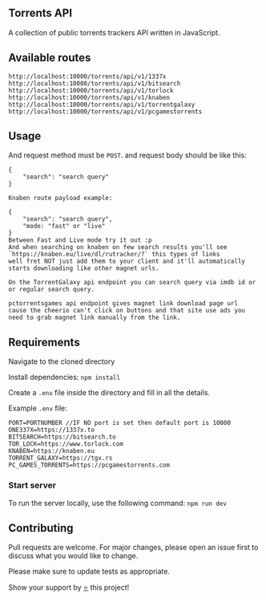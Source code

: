 ## Torrents API
A collection of public torrents trackers API written in JavaScript.

## Available routes

```
http://localhost:10000/torrents/api/v1/1337x
http://localhost:10000/torrents/api/v1/bitsearch
http://localhost:10000/torrents/api/v1/torlock
http://localhost:10000/torrents/api/v1/knaben
http://localhost:10000/torrents/api/v1/torrentgalaxy
http://localhost:10000/torrents/api/v1/pcgamestorrents
```
## Usage
And request method must be `POST`. and request body should be like this:

```
{
    "search": "search query"
}

Knaben route payload example: 

{
    "search": "search query",
    "mode: "fast" or "live"
}
Between Fast and Live mode try it out :p
And when searching on knaben on few search results you'll see 
`https://knaben.eu/live/dl/rutracker/?` this types of links 
well fret NOT just add them to your client and it'll automatically 
starts downloading like other magnet urls.

On the TorrentGalaxy api endpoint you can search query via imdb id or or regular search query.

pctorrentsgames api endpoint gives magnet link download page url
cause the cheerio can't click on buttons and that site use ads you
need to grab magnet link manually from the link.
```

## Requirements

Navigate to the cloned directory

Install dependencies: `npm install`

Create a `.env` file inside the directory and fill in all the details.

Example `.env` file:

```
PORT=PORTNUMBER //IF NO port is set then default port is 10000
ONE337X=https://1337x.to
BITSEARCH=https://bitsearch.to
TOR_LOCK=https://www.torlock.com
KNABEN=https://knaben.eu
TORRENT_GALAXY=https://tgx.rs
PC_GAMES_TORRENTS=https://pcgamestorrents.com
```

### Start server
To run the server locally, use the following command: `npm run dev`

## Contributing

Pull requests are welcome. For major changes, please open an issue first
to discuss what you would like to change.

Please make sure to update tests as appropriate.

Show your support by [⭐️](https://github.com/joybiswas007/torrents-api/stargazers) this project! 
